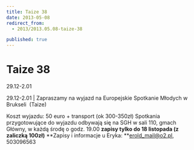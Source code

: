 ```yaml
---
title: Taize 38
date: 2013-05-08
redirect_from: 
  - 2013/2013.05.08-taize-38

published: true
---
```




# Taize 38

<time>29.12-2.01</time>

29.12-2.01 | 
Zapraszamy na wyjazd na Europejskie Spotkanie Młodych&nbsp;w Brukseli&nbsp; (Taize)

Koszt wyjazdu: 50 euro + transport (ok 300-350zł)
Spotkania przygotowujące do wyjazdu odbywają się na SGH w&nbsp;sali 110, gmach Główny, w każdą&nbsp;środę&nbsp;o godz.&nbsp;19.00
**zapisy tylko do 18 listopada (z zaliczką 100zł)**
**Zapisy i informacje u Eryka: **erold_mail@o2.pl, 503096563


<!--{{json:{"created_date":"2013-05-08 20:59:32","publish_down":"0000-00-00 00:00:00","id":"672"}}}-->